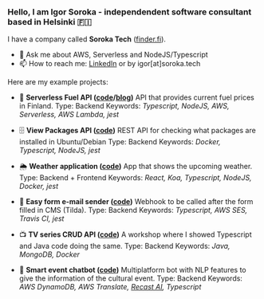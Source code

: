 ### Hello, I am Igor Soroka - independendent software consultant based in Helsinki 🇫🇮

I have a company called **Soroka Tech** ([finder.fi](https://www.finder.fi/IT-konsultointi+IT-palvelut/Soroka+Tech/Helsingfors/yhteystiedot/3489403)). 

- 💬 Ask me about AWS, Serverless and NodeJS/Typescript
- 📫 How to reach me: [LinkedIn](https://www.linkedin.com/in/igor-soroka) or by igor[at]soroka.tech

Here are my example projects:
- 🚙 **Serverless Fuel API ([code](https://github.com/Grenguar/fuel-api-finland-serverless)/[blog](https://medium.com/@igorsoroka/building-serverless-fuel-api-part-i-13c59bcbf318))**
API that provides current fuel prices in Finland.
Type: Backend
Keywords: _Typescript, NodeJS, AWS, Serverless, AWS Lambda, jest_

- 🗄 **View Packages API ([code](https://github.com/Grenguar/view-packages-api))** 
REST API for checking what packages are installed in Ubuntu/Debian
Type: Backend
Keywords: _Docker, Typescript, NodeJS, jest_

- 🌦 **Weather application ([code](https://github.com/Grenguar/weather-app-exercise))**
App that shows the upcoming weather. 
Type: Backend + Frontend
Keywords: _React, Koa, Typescript, NodeJS, Docker, jest_

- 📨 **Easy form e-mail sender ([code](https://github.com/Grenguar/easy-form-email-sender))**
Webhook to be called after the form filled in CMS (Tilda).
Type: Backend
Keywords: _Typescript, AWS SES, Travis CI, jest_

- 📺 **TV series CRUD API ([code](https://github.com/Grenguar/ts-java-api-workshop))**
A workshop where I showed Typescript and Java code doing the same.
Type: Backend
Keywords: _Java, MongoDB, Docker_

- 🤖 **Smart event chatbot ([code](https://github.com/Grenguar/event-chatbot-api-ts))**
Multiplatform bot with NLP features to give the information of the cultural event.
Type: Backend
Keywords: _AWS DynamoDB, AWS Translate, [Recast AI](https://cai.tools.sap/), Typescript_
